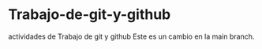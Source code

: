 # Trabajo-de-git-y-github
actividades de Trabajo de git y github
Este es un cambio en la main branch.